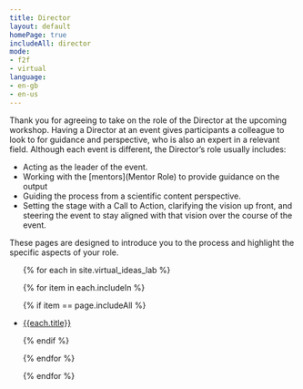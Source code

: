```yaml
---
title: Director
layout: default
homePage: true
includeAll: director
mode:
- f2f
- virtual
language:
- en-gb
- en-us
---
```

Thank you for agreeing to take on the role of the Director at the upcoming workshop. Having a Director at an event gives participants a colleague to look to for guidance and perspective, who is also an expert in a relevant field. Although each event is different, the Director’s role usually includes:
* Acting as the leader of the event.
* Working with the [mentors](Mentor Role) to provide guidance on the output
* Guiding the process from a scientific content perspective.
* Setting the stage with a Call to Action, clarifying the vision up front, and steering the event to stay aligned with that vision over the course of the event. 

These pages are designed to introduce you to the process and highlight the specific aspects of your role.
<ul>
{% for each in site.virtual_ideas_lab %}

{% for item in each.includeIn %}

{% if item == page.includeAll %}

<li><a href="{{each.url}}">{{each.title}}</a></li>

{% endif %}

{% endfor %}

{% endfor %}
</ul>